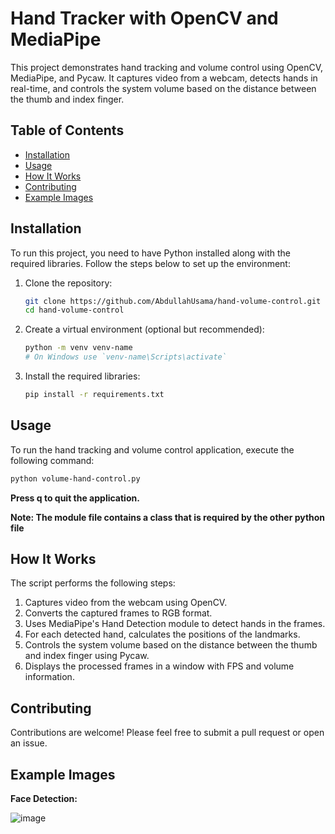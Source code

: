 # Hand Tracker with OpenCV and MediaPipe

This project demonstrates hand tracking and volume control using OpenCV, MediaPipe, and Pycaw. It captures video from a webcam, detects hands in real-time, and controls the system volume based on the distance between the thumb and index finger.

## Table of Contents
- [Installation](#installation)
- [Usage](#usage)
- [How It Works](#how-it-works)
- [Contributing](#contributing)
- [Example Images](#Example-Images)

## Installation

To run this project, you need to have Python installed along with the required libraries. Follow the steps below to set up the environment:

1. Clone the repository:
    ```sh
    git clone https://github.com/AbdullahUsama/hand-volume-control.git
    cd hand-volume-control
    ```

2. Create a virtual environment (optional but recommended):
    ```sh
    python -m venv venv-name
    # On Windows use `venv-name\Scripts\activate`
    ```

3. Install the required libraries:
    ```sh
    pip install -r requirements.txt
    ```

## Usage

To run the hand tracking and volume control application, execute the following command:

```sh
python volume-hand-control.py
```
**Press q to quit the application.**

**Note: The module file contains a class that is required by the other python file**

## How It Works
The script performs the following steps:
1. Captures video from the webcam using OpenCV.
2. Converts the captured frames to RGB format.
3. Uses MediaPipe's Hand Detection module to detect hands in the frames.
4. For each detected hand, calculates the positions of the landmarks.
5. Controls the system volume based on the distance between the thumb and index finger using Pycaw.
6. Displays the processed frames in a window with FPS and volume information.

## Contributing
Contributions are welcome! Please feel free to submit a pull request or open an issue.

## Example Images

**Face Detection:**

![image](https://github.com/user-attachments/assets/7064c178-9367-4f8c-9ac6-0c7279e574d9)
